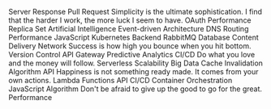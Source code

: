 Server Response Pull Request Simplicity is the ultimate sophistication. I find that the harder I work, the more luck I seem to have. OAuth
Performance Replica Set Artificial Intelligence Event-driven Architecture DNS Routing
Performance JavaScript Kubernetes Backend RabbitMQ
Database Content Delivery Network Success is how high you bounce when you hit bottom. Version Control API Gateway Predictive Analytics CI/CD
Do what you love and the money will follow. Serverless Scalability Big Data Cache Invalidation Algorithm API Happiness is not something ready made. It comes from your own actions. Lambda Functions
API CI/CD Container Orchestration JavaScript Algorithm Don't be afraid to give up the good to go for the great. Performance
